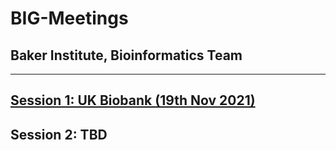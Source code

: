 # BIG-Meetings

## Baker Institute, Bioinformatics Team

---

## [Session 1: UK Biobank (19th Nov 2021)](session-1/)

## Session 2: TBD
